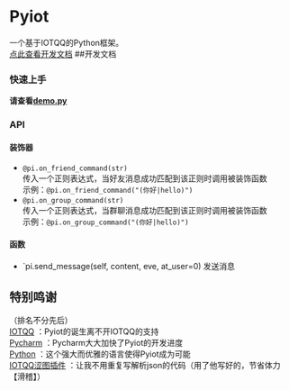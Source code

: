 # Pyiot
一个基于IOTQQ的Python框架。  
[点此查看开发文档](https://www.github.com/KongChengPro/Pyiot/tree/master/doc)
##开发文档
### 快速上手
**请查看[demo.py](https://www.github.com/KongChengPro/Pyiot/tree/master/demo.py)**
### API
#### 装饰器
* `@pi.on_friend_command(str)`  
传入一个正则表达式，当好友消息成功匹配到该正则时调用被装饰函数  
示例：`@pi.on_friend_command("(你好|hello)")`
* `@pi.on_group_command(str)`  
传入一个正则表达式，当群聊消息成功匹配到该正则时调用被装饰函数    
示例：`@pi.on_group_command("(你好|hello)")`

#### 函数  
* `pi.send_message(self, content, eve, at_user=0)
发送消息

## 特别鸣谢
（排名不分先后）  
[IOTQQ](https://github.com/IOTQQ/IOTQQ)
：Pyiot的诞生离不开IOTQQ的支持  
[Pycharm](https://www.jetbrains.com/pycharm/)
：Pycharm大大加快了Pyiot的开发进度  
[Python](https://www.python.org/)
：这个强大而优雅的语言使得Pyiot成为可能  
[IOTQQ涩图插件](https://github.com/yuban10703/IOTQQ-color_pic/)
：让我不用重复写解析json的代码（用了他写好的，节省体力【滑稽】）
